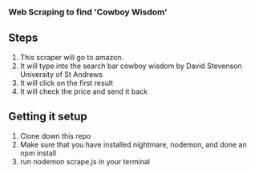 ### Web Scraping to find 'Cowboy Wisdom'

## Steps

1. This scraper will go to amazon.
1. It will type into the search bar cowboy wisdom by David Stevenson University of St Andrews
1. It will click on the first result
1. It will check the price and send it back

## Getting it setup

1. Clone down this repo
1. Make sure that you have installed nightmare, nodemon, and done an npm install
1. run nodemon scrape.js in your terminal
